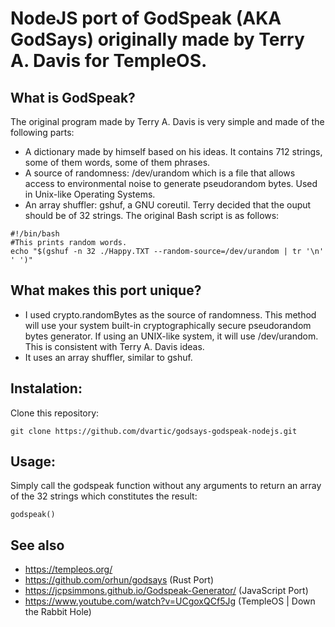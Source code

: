 # NodeJS port of GodSpeak (AKA GodSays) originally made by Terry A. Davis for TempleOS.
## What is GodSpeak?
The original program made by Terry A. Davis is very simple and made of the following parts:
* A dictionary made by himself based on his ideas. It contains 712 strings, some of them words, some of them phrases.
* A source of randomness: /dev/urandom which is a file that allows access to environmental noise to generate pseudorandom bytes. Used in Unix-like Operating Systems.
* An array shuffler: gshuf, a GNU coreutil. Terry decided that the ouput should be of 32 strings.
The original Bash script is as follows:
```
#!/bin/bash
#This prints random words.
echo "$(gshuf -n 32 ./Happy.TXT --random-source=/dev/urandom | tr '\n' ' ')"
```
## What makes this port unique?
* I used crypto.randomBytes as the source of randomness. This method will use your system built-in cryptographically secure pseudorandom bytes generator. If using an UNIX-like system, it will use /dev/urandom. This is consistent with Terry A. Davis ideas.
* It uses an array shuffler, similar to gshuf.
## Instalation:
Clone this repository:
```
git clone https://github.com/dvartic/godsays-godspeak-nodejs.git
```
## Usage:
Simply call the godspeak function without any arguments to return an array of the 32 strings which constitutes the result:
```
godspeak()
```
## See also
* https://templeos.org/
* https://github.com/orhun/godsays (Rust Port)
* https://jcpsimmons.github.io/Godspeak-Generator/ (JavaScript Port)
* https://www.youtube.com/watch?v=UCgoxQCf5Jg (TempleOS | Down the Rabbit Hole)
